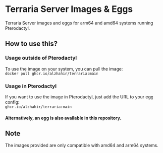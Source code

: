 # Terraria Server Images & Eggs
Terraria Server images and eggs for arm64 and amd64 systems running Pterodactyl.

## How to use this?
### Usage outside of Pterodactyl
To use the image on your system, you can pull the image:\
`docker pull ghcr.io/alzhahir/terraria:main`

### Usage in Pterodactyl
If you want to use the image in Pterodactyl, just add the URL to your egg config:\
`ghcr.io/alzhahir/terraria:main`

#### Alternatively, an egg is also available in this repository.

## Note
The images provided are only compatible with amd64 and arm64 systems.
